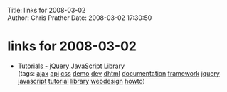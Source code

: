 Title: links for 2008-03-02  
Author: Chris Prather
Date: 2008-03-02 17:30:50

# links for 2008-03-02
<ul class="delicious">
	<li>
		<div class="delicious-link"><a href="http://docs.jquery.com/Tutorials">Tutorials - jQuery JavaScript Library</a></div>
		<div class="delicious-tags">(tags: <a href="http://del.icio.us/perigrin/ajax">ajax</a> <a href="http://del.icio.us/perigrin/api">api</a> <a href="http://del.icio.us/perigrin/css">css</a> <a href="http://del.icio.us/perigrin/demo">demo</a> <a href="http://del.icio.us/perigrin/dev">dev</a> <a href="http://del.icio.us/perigrin/dhtml">dhtml</a> <a href="http://del.icio.us/perigrin/documentation">documentation</a> <a href="http://del.icio.us/perigrin/framework">framework</a> <a href="http://del.icio.us/perigrin/jquery">jquery</a> <a href="http://del.icio.us/perigrin/javascript">javascript</a> <a href="http://del.icio.us/perigrin/tutorial">tutorial</a> <a href="http://del.icio.us/perigrin/library">library</a> <a href="http://del.icio.us/perigrin/webdesign">webdesign</a> <a href="http://del.icio.us/perigrin/howto">howto</a>)</div>
	</li>
</ul>

